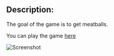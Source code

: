 Description:
---
The goal of the game is to get meatballs.

You can play the game [here](http://andersos.github.io/meatballs/)

![Screenshot](https://raw.github.com/Andersos/Meatballs/master/images/screenshot.png)
